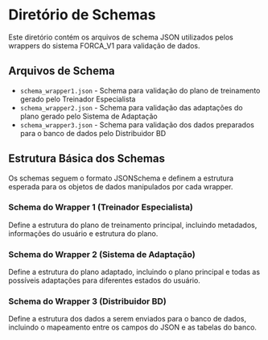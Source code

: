 # Diretório de Schemas

Este diretório contém os arquivos de schema JSON utilizados pelos wrappers do sistema FORCA_V1 para validação de dados.

## Arquivos de Schema

- `schema_wrapper1.json` - Schema para validação do plano de treinamento gerado pelo Treinador Especialista
- `schema_wrapper2.json` - Schema para validação das adaptações do plano gerado pelo Sistema de Adaptação
- `schema_wrapper3.json` - Schema para validação dos dados preparados para o banco de dados pelo Distribuidor BD

## Estrutura Básica dos Schemas

Os schemas seguem o formato JSONSchema e definem a estrutura esperada para os objetos de dados manipulados por cada wrapper.

### Schema do Wrapper 1 (Treinador Especialista)

Define a estrutura do plano de treinamento principal, incluindo metadados, informações do usuário e estrutura do plano.

### Schema do Wrapper 2 (Sistema de Adaptação)

Define a estrutura do plano adaptado, incluindo o plano principal e todas as possíveis adaptações para diferentes estados do usuário.

### Schema do Wrapper 3 (Distribuidor BD)

Define a estrutura dos dados a serem enviados para o banco de dados, incluindo o mapeamento entre os campos do JSON e as tabelas do banco.
